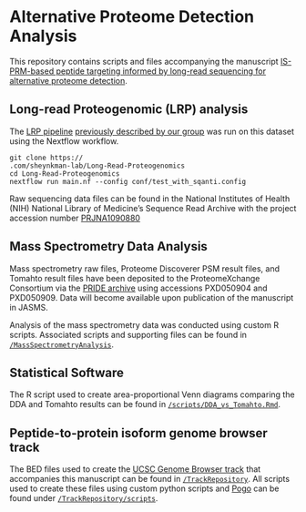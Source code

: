# Alternative Proteome Detection Analysis 
This repository contains scripts and files accompanying the manuscript [IS-PRM-based peptide targeting informed by long-read sequencing for alternative proteome detection](https://doi.org/10.1101/2024.04.01.587549).

## Long-read Proteogenomic (LRP) analysis
The [LRP pipeline](https://github.com/sheynkman-lab/Long-Read-Proteogenomics) [previously described by our group](https://genomebiology.biomedcentral.com/articles/10.1186/s13059-022-02624-y) was run on this dataset using the Nextflow workflow.
```
git clone https://
.com/sheynkman-lab/Long-Read-Proteogenomics
cd Long-Read-Proteogenomics
nextflow run main.nf --config conf/test_with_sqanti.config
```
Raw sequencing data files can be found in the National Institutes of Health (NIH) National Library of Medicine’s Sequence Read Archive with the project accession number [PRJNA1090880](https://www.ncbi.nlm.nih.gov/sra/SRX24041640[accn]) <br />

## Mass Spectrometry Data Analysis

Mass spectrometry raw files, Proteome Discoverer PSM result files, and Tomahto result files have been deposited to the ProteomeXchange Consortium via the [PRIDE archive](https://www.ebi.ac.uk/pride/archive) using accessions PXD050904 and PXD050909. Data will become available upon publication of the manuscript in JASMS. <br />

Analysis of the mass spectrometry data was conducted using custom R scripts. Associated scripts and supporting files can be found in [`/MassSpectrometryAnalysis`](https://github.com/sheynkman-lab/Alternative-Proteome-Detection-Project/tree/93ee40266c1a9dc28cb5e744c9609c4c66c8e4ce/MassSpectrometryAnalysis). 

## Statistical Software
The R script used to create area-proportional Venn diagrams comparing the DDA and Tomahto results can be found in [`/scripts/DDA_vs_Tomahto.Rmd`](https://github.com/sheynkman-lab/Alternative-Proteome-Detection-Project/blob/main/scripts/DDA_vs_Tomahto.Rmd).

## Peptide-to-protein isoform genome browser track
The BED files used to create the [UCSC Genome Browser track](https://www.genome.ucsc.edu/s/emilyfwatts/Alternative%2DProteome%2DDetection) that accompanies this manuscript can be found in [`/TrackRepository`](https://github.com/sheynkman-lab/Alternative-Proteome-Detection-Project/tree/main/TrackRepository). All scripts used to create these files using custom python scripts and [Pogo](https://www.sanger.ac.uk/tool/pogo/) can be found under [`/TrackRepository/scripts`](https://github.com/sheynkman-lab/Alternative-Proteome-Detection-Project/tree/main/TrackRepository/scripts).

